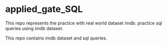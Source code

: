 # applied_gate_SQL
This repo represents the practice with real world dataset imdb.
practice sql queries using imdb dataset.

This repo contains imdb dataset and sql queries.

